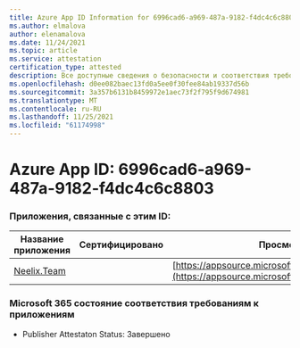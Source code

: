 ```yaml
---
title: Azure App ID Information for 6996cad6-a969-487a-9182-f4dc4c6c8803
ms.author: elmalova
author: elenamalova
ms.date: 11/24/2021
ms.topic: article
ms.service: attestation
certification_type: attested
description: Все доступные сведения о безопасности и соответствия требованиям для 6996cad6-a969-487a-9182-f4dc4c6c8803.
ms.openlocfilehash: d0ee082baec13fd0a5ee0f30fee84ab19337d56b
ms.sourcegitcommit: 3a357b6131b8459972e1aec73f2f795f9d674981
ms.translationtype: MT
ms.contentlocale: ru-RU
ms.lasthandoff: 11/25/2021
ms.locfileid: "61174998"
---
```

# <a name="azure-app-id-6996cad6-a969-487a-9182-f4dc4c6c8803"></a>Azure App ID: 6996cad6-a969-487a-9182-f4dc4c6c8803


### <a name="apps-associated-with-this-id"></a>Приложения, связанные с этим ID:
| **Название приложения** | **Сертифицировано** | **Просмотр в AppSource** |
|--------------|---------------|-----------------------|
| [Neelix.Team](https://docs.microsoft.com/microsoft-365-app-certification/forward/WA200003047) |  | [https://appsource.microsoft.com/product/office/WA200003047](https://appsource.microsoft.com/product/office/WA200003047) |

### <a name="microsoft-365-app-compliance-status"></a>Microsoft 365 состояние соответствия требованиям к приложениям
- Publisher Attestaton Status: Завершено
